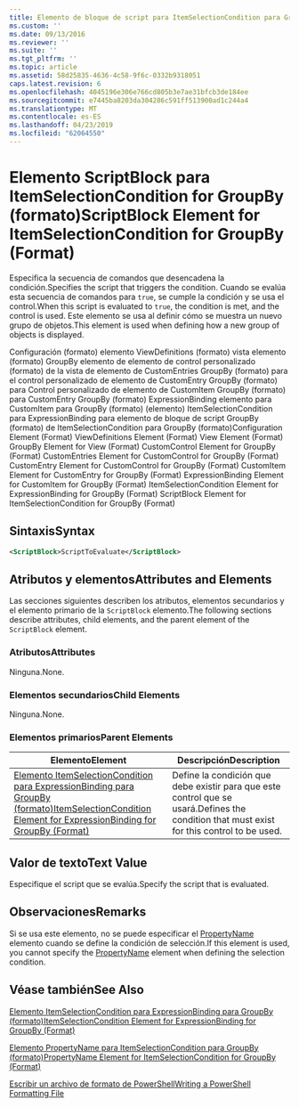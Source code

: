 ```yaml
---
title: Elemento de bloque de script para ItemSelectionCondition para GroupBy (formato) | Microsoft Docs
ms.custom: ''
ms.date: 09/13/2016
ms.reviewer: ''
ms.suite: ''
ms.tgt_pltfrm: ''
ms.topic: article
ms.assetid: 58d25835-4636-4c58-9f6c-0332b9318051
caps.latest.revision: 6
ms.openlocfilehash: 4045196e306e766cd805b3e7ae31bfcb3de184ee
ms.sourcegitcommit: e7445ba8203da304286c591ff513900ad1c244a4
ms.translationtype: MT
ms.contentlocale: es-ES
ms.lasthandoff: 04/23/2019
ms.locfileid: "62064550"
---
```

# <a name="scriptblock-element-for-itemselectioncondition-for-groupby-format"></a><span data-ttu-id="47d56-102">Elemento ScriptBlock para ItemSelectionCondition for GroupBy (formato)</span><span class="sxs-lookup"><span data-stu-id="47d56-102">ScriptBlock Element for ItemSelectionCondition for GroupBy (Format)</span></span>

<span data-ttu-id="47d56-103">Especifica la secuencia de comandos que desencadena la condición.</span><span class="sxs-lookup"><span data-stu-id="47d56-103">Specifies the script that triggers the condition.</span></span> <span data-ttu-id="47d56-104">Cuando se evalúa esta secuencia de comandos para `true`, se cumple la condición y se usa el control.</span><span class="sxs-lookup"><span data-stu-id="47d56-104">When this script is evaluated to `true`, the condition is met, and the control is used.</span></span> <span data-ttu-id="47d56-105">Este elemento se usa al definir cómo se muestra un nuevo grupo de objetos.</span><span class="sxs-lookup"><span data-stu-id="47d56-105">This element is used when defining how a new group of objects is displayed.</span></span>

<span data-ttu-id="47d56-106">Configuración (formato) elemento ViewDefinitions (formato) vista elemento (formato) GroupBy elemento de elemento de control personalizado (formato) de la vista de elemento de CustomEntries GroupBy (formato) para el control personalizado de elemento de CustomEntry GroupBy (formato) para Control personalizado de elemento de CustomItem GroupBy (formato) para CustomEntry GroupBy (formato) ExpressionBinding elemento para CustomItem para GroupBy (formato) (elemento) ItemSelectionCondition para ExpressionBinding para elemento de bloque de script GroupBy (formato) de ItemSelectionCondition para GroupBy (formato)</span><span class="sxs-lookup"><span data-stu-id="47d56-106">Configuration Element (Format) ViewDefinitions Element (Format) View Element (Format) GroupBy Element for View (Format) CustomControl Element for GroupBy (Format) CustomEntries Element for CustomControl for GroupBy (Format) CustomEntry Element for CustomControl for GroupBy (Format) CustomItem Element for CustomEntry for GroupBy (Format) ExpressionBinding Element for CustomItem for GroupBy (Format) ItemSelectionCondition Element for ExpressionBinding for GroupBy (Format) ScriptBlock Element for ItemSelectionCondition for GroupBy (Format)</span></span>

## <a name="syntax"></a><span data-ttu-id="47d56-107">Sintaxis</span><span class="sxs-lookup"><span data-stu-id="47d56-107">Syntax</span></span>

```xml
<ScriptBlock>ScriptToEvaluate</ScriptBlock>
```

## <a name="attributes-and-elements"></a><span data-ttu-id="47d56-108">Atributos y elementos</span><span class="sxs-lookup"><span data-stu-id="47d56-108">Attributes and Elements</span></span>

<span data-ttu-id="47d56-109">Las secciones siguientes describen los atributos, elementos secundarios y el elemento primario de la `ScriptBlock` elemento.</span><span class="sxs-lookup"><span data-stu-id="47d56-109">The following sections describe attributes, child elements, and the parent element of the `ScriptBlock` element.</span></span>

### <a name="attributes"></a><span data-ttu-id="47d56-110">Atributos</span><span class="sxs-lookup"><span data-stu-id="47d56-110">Attributes</span></span>

<span data-ttu-id="47d56-111">Ninguna.</span><span class="sxs-lookup"><span data-stu-id="47d56-111">None.</span></span>

### <a name="child-elements"></a><span data-ttu-id="47d56-112">Elementos secundarios</span><span class="sxs-lookup"><span data-stu-id="47d56-112">Child Elements</span></span>

<span data-ttu-id="47d56-113">Ninguna.</span><span class="sxs-lookup"><span data-stu-id="47d56-113">None.</span></span>

### <a name="parent-elements"></a><span data-ttu-id="47d56-114">Elementos primarios</span><span class="sxs-lookup"><span data-stu-id="47d56-114">Parent Elements</span></span>

|<span data-ttu-id="47d56-115">Elemento</span><span class="sxs-lookup"><span data-stu-id="47d56-115">Element</span></span>|<span data-ttu-id="47d56-116">Descripción</span><span class="sxs-lookup"><span data-stu-id="47d56-116">Description</span></span>|
|-------------|-----------------|
|[<span data-ttu-id="47d56-117">Elemento ItemSelectionCondition para ExpressionBinding para GroupBy (formato)</span><span class="sxs-lookup"><span data-stu-id="47d56-117">ItemSelectionCondition Element for ExpressionBinding for GroupBy (Format)</span></span>](./itemselectioncondition-element-for-expressionbinding-for-groupby-format.md)|<span data-ttu-id="47d56-118">Define la condición que debe existir para que este control que se usará.</span><span class="sxs-lookup"><span data-stu-id="47d56-118">Defines the condition that must exist for this control to be used.</span></span>|

## <a name="text-value"></a><span data-ttu-id="47d56-119">Valor de texto</span><span class="sxs-lookup"><span data-stu-id="47d56-119">Text Value</span></span>

<span data-ttu-id="47d56-120">Especifique el script que se evalúa.</span><span class="sxs-lookup"><span data-stu-id="47d56-120">Specify the script that is evaluated.</span></span>

## <a name="remarks"></a><span data-ttu-id="47d56-121">Observaciones</span><span class="sxs-lookup"><span data-stu-id="47d56-121">Remarks</span></span>

<span data-ttu-id="47d56-122">Si se usa este elemento, no se puede especificar el [PropertyName](./propertyname-element-for-itemselectioncondition-for-groupby-format.md) elemento cuando se define la condición de selección.</span><span class="sxs-lookup"><span data-stu-id="47d56-122">If this element is used, you cannot specify the [PropertyName](./propertyname-element-for-itemselectioncondition-for-groupby-format.md) element when defining the selection condition.</span></span>

## <a name="see-also"></a><span data-ttu-id="47d56-123">Véase también</span><span class="sxs-lookup"><span data-stu-id="47d56-123">See Also</span></span>

[<span data-ttu-id="47d56-124">Elemento ItemSelectionCondition para ExpressionBinding para GroupBy (formato)</span><span class="sxs-lookup"><span data-stu-id="47d56-124">ItemSelectionCondition Element for ExpressionBinding for GroupBy (Format)</span></span>](./itemselectioncondition-element-for-expressionbinding-for-groupby-format.md)

[<span data-ttu-id="47d56-125">Elemento PropertyName para ItemSelectionCondition para GroupBy (formato)</span><span class="sxs-lookup"><span data-stu-id="47d56-125">PropertyName Element for ItemSelectionCondition for GroupBy (Format)</span></span>](./propertyname-element-for-itemselectioncondition-for-groupby-format.md)

[<span data-ttu-id="47d56-126">Escribir un archivo de formato de PowerShell</span><span class="sxs-lookup"><span data-stu-id="47d56-126">Writing a PowerShell Formatting File</span></span>](./writing-a-powershell-formatting-file.md)
